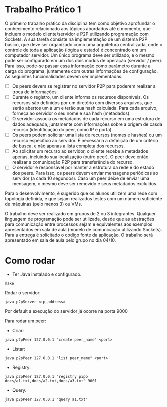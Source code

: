 # Trabalho Prático 1

O primeiro trabalho prático da disciplina tem como objetivo aprofundar o conhecimento relacionado aos tópicos abordados até o momento, que incluem o modelo cliente/servidor e P2P utilizando programação com Sockets.
A sua tarefa consiste na implementação de um sistema P2P básico, que deve ser organizado como uma arquitetura centralizada, onde o controle de toda a aplicação (lógica e estado) é concentrado em um computador servidor. Um único programa deve ser utilizado, e o mesmo pode ser configurado em um dos dois modos de operação (servidor / peer). Para isso, pode-se passar essa informação como parâmetro durante a carga do programa, juntamente com outras informações de configuração. As seguintes funcionalidades devem ser implementadas:

- [ ] Os peers devem se registrar no servidor P2P para poderem realizar a troca de informações.
- [ ] Durante o registro, um cliente informa os recursos disponíveis. Os recursos são definidos por um diretório com diversos arquivos, que serão abertos um a um e terão sua hash calculada. Para cada arquivo, forneça ao servidor o seu nome e sua hash (metadados).
- [ ] O servidor associa os metadados de cada recurso em uma estrutura de dados adequada, juntamente com informações sobre a origem de casda recurso (identificação do peer, como IP e porta).
- [ ] Os peers podem solicitar uma lista de recursos (nomes e hashes) ou um recurso específico ao servidor. É necessária a definição de um critério de busca, e não apenas a lista completa dos recursos.
- [ ] Ao solicitar um recurso ao servidor, o cliente recebe a metadados apenas, incluindo sua localização (outro peer). O peer deve então realizar a comunicação P2P para transferência do recurso.
- [ ] O servidor é responsável por manter a estrutura da rede e do estado dos peers. Para isso, os peers devem enviar mensagens periódicas ao servidor (a cada 10 segundos). Caso um peer deixe de enviar uma mensagem, o mesmo deve ser removido e seus metadados excluídos. 

Para o desenvolvimento, é sugerido que os alunos utilizem uma rede com topologia definida, e que sejam realizados testes com um número suficiente de máquinas (pelo menos 3) ou VMs.

O trabalho deve ser realizado em grupos de 2 ou 3 integrantes. Qualquer linguagem de programação pode ser utilizada, desde que as abstrações para comunicação entre processos sejam e equivalentes aos exemplos apresentados em sala de aula (modelo de comunicação utilizando Sockets). Para a entrega é solicitado o código fonte da aplicação. O trabalho será apresentado em sala de aula pelo grupo no dia 04/10.
# Como rodar

- Ter Java instalado e configurado.

```
make
```

Rodar o servidor: 

```
java p2pServer <ip_address>
```

Por default a execução do servidor já ocorre na porta 9000

Para rodar um peer: 

- Criar: 

```
java p2pPeer 127.0.0.1 "create peer_name" <port>
```

- Listar: 

```
java p2pPeer 127.0.0.1 "list peer_name" <port>
```



- Registry: 

```
java p2pPeer 127.0.0.1 "registry pipo docs/a1.txt,docs/a2.txt,docs/a3.txt" 9001
```

- Query: 

```
java p2pPeer 127.0.0.1 "query a1.txt"
```
